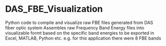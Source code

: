 # DAS_FBE_Visualization
Python code to compile and visualize raw FBE files generated from DAS fiber optic system
Assembles raw Frequency Band Energy files into visualizable formt based on the specific band energies to be exported in Excel, MATLAB, Python etc.
e.g. for this application there were 8 FBE bands
